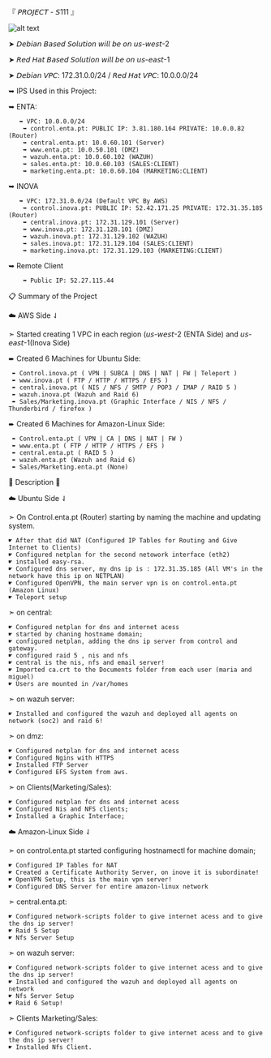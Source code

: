 『 𝘗𝘙𝘖𝘑𝘌𝘊𝘛 - 𝘚111 』

![alt text](https://i.imgur.com/EAyB6Rt.png)
   

➤ 𝘋𝘦𝘣𝘪𝘢𝘯 𝘉𝘢𝘴𝘦𝘥 𝘚𝘰𝘭𝘶𝘵𝘪𝘰𝘯 𝘸𝘪𝘭𝘭 𝘣𝘦 𝘰𝘯 𝘶𝘴-𝘸𝘦𝘴𝘵-2

➤ 𝘙𝘦𝘥 𝘏𝘢𝘵  𝘉𝘢𝘴𝘦𝘥 𝘚𝘰𝘭𝘶𝘵𝘪𝘰𝘯 𝘸𝘪𝘭𝘭 𝘣𝘦 𝘰𝘯 𝘶𝘴-𝘦𝘢𝘴𝘵-1
    
➤ 𝘋𝘦𝘣𝘪𝘢𝘯 𝘝𝘗𝘊: 172.31.0.0/24 / 𝘙𝘦𝘥 𝘏𝘢𝘵 𝘝𝘗𝘊: 10.0.0.0/24

➥ IPS Used in this Project:

  ➥ ENTA:
  
       ➥ VPC: 10.0.0.0/24
        ➥ control.enta.pt: PUBLIC IP: 3.81.180.164 PRIVATE: 10.0.0.82 (Router) 
        ➥ central.enta.pt: 10.0.60.101 (Server)
        ➥ www.enta.pt: 10.0.50.101 (DMZ)
        ➥ wazuh.enta.pt: 10.0.60.102 (WAZUH)
        ➥ sales.enta.pt: 10.0.60.103 (SALES:CLIENT)
        ➥ marketing.enta.pt: 10.0.60.104 (MARKETING:CLIENT)
 ➥ INOVA 
 
       ➥ VPC: 172.31.0.0/24 (Default VPC By AWS)
        ➥ control.inova.pt: PUBLIC IP: 52.42.171.25 PRIVATE: 172.31.35.185 (Router)
        ➥ central.inova.pt: 172.31.129.101 (Server)
        ➥ www.inova.pt: 172.31.128.101 (DMZ)
        ➥ wazuh.inova.pt: 172.31.129.102 (WAZUH)
        ➥ sales.inova.pt: 172.31.129.104 (SALES:CLIENT)
        ➥ marketing.inova.pt: 172.31.129.103 (MARKETING:CLIENT)

 ➥ Remote Client
       
        ➥ Public IP: 52.27.115.44


📋 Summary of the Project

☁️ AWS Side ⇃

➣ Started creating 1 VPC in each region (𝘶𝘴-𝘸𝘦𝘴𝘵-2 (ENTA Side) and 𝘶𝘴-𝘦𝘢𝘴𝘵-1(Inova Side)

  ➨ Created 6 Machines for Ubuntu Side:
  
     ➨ Control.inova.pt ( VPN | SUBCA | DNS | NAT | FW | Teleport )
     ➨ www.inova.pt ( FTP / HTTP / HTTPS / EFS ) 
     ➨ central.inova.pt ( NIS / NFS / SMTP / POP3 / IMAP / RAID 5 )
     ➨ wazuh.inova.pt (Wazuh and Raid 6)
     ➨ Sales/Marketing.inova.pt (Graphic Interface / NIS / NFS / Thunderbird / firefox )
   
  ➨ Created 6 Machines for Amazon-Linux Side:
  
     ➨ Control.enta.pt ( VPN | CA | DNS | NAT | FW )
     ➨ www.enta.pt ( FTP / HTTP / HTTPS / EFS ) 
     ➨ central.enta.pt ( RAID 5 )
     ➨ wazuh.enta.pt (Wazuh and Raid 6)
     ➨ Sales/Marketing.enta.pt (None)


🚩 Description 🚩

☁️ Ubuntu Side ⇃

➣ On Control.enta.pt (Router) starting by naming the machine and updating system.

    ☛ After that did NAT (Configured IP Tables for Routing and Give Internet to Clients)
    ☛ Configured netplan for the second netowork interface (eth2)    
    ☛ installed easy-rsa.   
    ☛ Configured dns server, my dns ip is : 172.31.35.185 (All VM's in the network have this ip on NETPLAN)    
    ☛ Configured OpenVPN, the main server vpn is on control.enta.pt (Amazon Linux)   
    ☛ Teleport setup
  
➣ on central:

    ☛ Configured netplan for dns and internet acess
    ☛ started by chaning hostname domain;
    ☛ configured netplan, adding the dns ip server from control and  gateway.
    ☛ configured raid 5 , nis and nfs
    ☛ central is the nis, nfs and email server!
    ☛ Imported ca.crt to the Documents folder from each user (maria and miguel)
    ☛ Users are mounted in /var/homes
    
➣ on wazuh server:
 
    ☛ Installed and configured the wazuh and deployed all agents on network (soc2) and raid 6!

➣ on dmz:
 
    ☛ Configured netplan for dns and internet acess
    ☛ Configured Ngins with HTTPS 
    ☛ Installed FTP Server
    ☛ Configured EFS System from aws.
    
➣ on Clients(Marketing/Sales):
 
    ☛ Configured netplan for dns and internet acess
    ☛ Configured Nis and NFS clients;
    ☛ Installed a Graphic Interface;
    
    
☁️ Amazon-Linux Side ⇃

➣ on control.enta.pt started configuring hostnamectl for machine domain;
      
    ☛ Configured IP Tables for NAT
    ☛ Created a Certificate Authority Server, on inove it is subordinate!
    ☛ OpenVPN Setup, this is the main vpn server!
    ☛ Configured DNS Server for entire amazon-linux network
    
➣ central.enta.pt:
  
    ☛ Configured network-scripts folder to give internet acess and to give the dns ip server!
    ☛ Raid 5 Setup
    ☛ Nfs Server Setup
    
➣ on wazuh server:
  
    ☛ Configured network-scripts folder to give internet acess and to give the dns ip server!
    ☛ Installed and configured the wazuh and deployed all agents on network
    ☛ Nfs Server Setup
    ☛ Raid 6 Setup!

➣ Clients Marketing/Sales:
  
    ☛ Configured network-scripts folder to give internet acess and to give the dns ip server!
    ☛ Installed Nfs Client.

    
  
